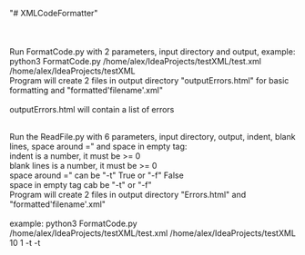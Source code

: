 "# XMLCodeFormatter"
<br>
<br>
<br>
<br>
Run FormatCode.py with 2 parameters, input directory and output, example:
<br>
python3 FormatCode.py /home/alex/IdeaProjects/testXML/test.xml /home/alex/IdeaProjects/testXML
<br>
Program will create 2 files in output directory "outputErrors.html" for basic formatting and "formatted'filename'.xml"
<br>
<br>
outputErrors.html will contain a list of errors

<br>
Run the ReadFile.py with 6 parameters, input directory, output, indent, blank lines, space around =" and space in empty tag:
<br>
indent is a number, it must be >= 0
<br>
blank lines is a number, it must be >= 0
<br>
space around =" can be "-t" True or "-f" False
<br>
space in empty tag cab be "-t" or "-f"
<br> 
Program will create 2 files in output directory "Errors.html" and "formatted'filename'.xml"
<br>
<br>
example:
python3 FormatCode.py /home/alex/IdeaProjects/testXML/test.xml /home/alex/IdeaProjects/testXML 10 1 -t -t

